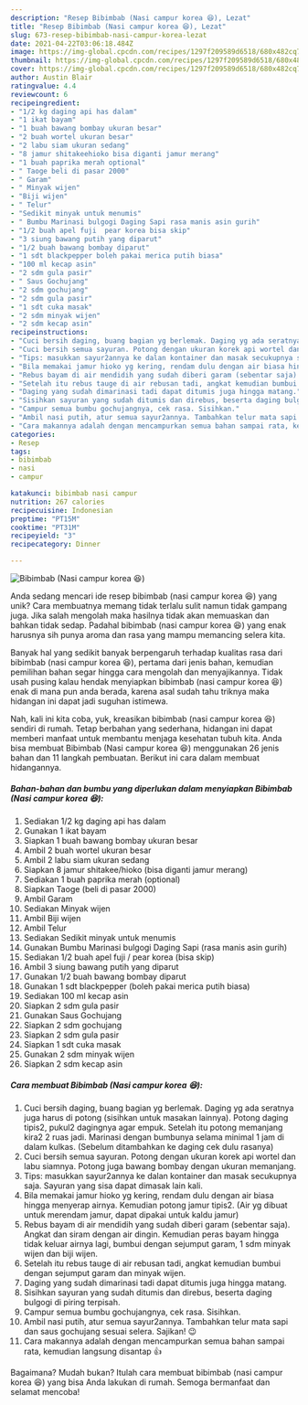 ```yaml
---
description: "Resep Bibimbab (Nasi campur korea 😆), Lezat"
title: "Resep Bibimbab (Nasi campur korea 😆), Lezat"
slug: 673-resep-bibimbab-nasi-campur-korea-lezat
date: 2021-04-22T03:06:18.484Z
image: https://img-global.cpcdn.com/recipes/1297f209589d6518/680x482cq70/bibimbab-nasi-campur-korea-😆-foto-resep-utama.jpg
thumbnail: https://img-global.cpcdn.com/recipes/1297f209589d6518/680x482cq70/bibimbab-nasi-campur-korea-😆-foto-resep-utama.jpg
cover: https://img-global.cpcdn.com/recipes/1297f209589d6518/680x482cq70/bibimbab-nasi-campur-korea-😆-foto-resep-utama.jpg
author: Austin Blair
ratingvalue: 4.4
reviewcount: 6
recipeingredient:
- "1/2 kg daging api has dalam"
- "1 ikat bayam"
- "1 buah bawang bombay ukuran besar"
- "2 buah wortel ukuran besar"
- "2 labu siam ukuran sedang"
- "8 jamur shitakeehioko bisa diganti jamur merang"
- "1 buah paprika merah optional"
- " Taoge beli di pasar 2000"
- " Garam"
- " Minyak wijen"
- "Biji wijen"
- " Telur"
- "Sedikit minyak untuk menumis"
- " Bumbu Marinasi bulgogi Daging Sapi rasa manis asin gurih"
- "1/2 buah apel fuji  pear korea bisa skip"
- "3 siung bawang putih yang diparut"
- "1/2 buah bawang bombay diparut"
- "1 sdt blackpepper boleh pakai merica putih biasa"
- "100 ml kecap asin"
- "2 sdm gula pasir"
- " Saus Gochujang"
- "2 sdm gochujang"
- "2 sdm gula pasir"
- "1 sdt cuka masak"
- "2 sdm minyak wijen"
- "2 sdm kecap asin"
recipeinstructions:
- "Cuci bersih daging, buang bagian yg berlemak. Daging yg ada seratnya juga harus di potong (sisihkan untuk masakan lainnya). Potong daging tipis2, pukul2 dagingnya agar empuk. Setelah itu potong memanjang kira2 2 ruas jadi. Marinasi dengan bumbunya selama minimal 1 jam di dalam kulkas. (Sebelum ditambahkan ke daging cek dulu rasanya)"
- "Cuci bersih semua sayuran. Potong dengan ukuran korek api wortel dan labu siamnya. Potong juga bawang bombay dengan ukuran memanjang."
- "Tips: masukkan sayur2annya ke dalan kontainer dan masak secukupnya saja. Sayuran yang sisa dapat dimasak lain kali."
- "Bila memakai jamur hioko yg kering, rendam dulu dengan air biasa hingga menyerap airnya. Kemudian potong jamur tipis2. (Air yg dibuat untuk merendam jamur, dapat dipakai untuk kaldu jamur)"
- "Rebus bayam di air mendidih yang sudah diberi garam (sebentar saja). Angkat dan siram dengan air dingin. Kemudian peras bayam hingga tidak keluar airnya lagi, bumbui dengan sejumput garam, 1 sdm minyak wijen dan biji wijen."
- "Setelah itu rebus tauge di air rebusan tadi, angkat kemudian bumbui dengan sejumput garam dan minyak wijen."
- "Daging yang sudah dimarinasi tadi dapat ditumis juga hingga matang."
- "Sisihkan sayuran yang sudah ditumis dan direbus, beserta daging bulgogi di piring terpisah."
- "Campur semua bumbu gochujangnya, cek rasa. Sisihkan."
- "Ambil nasi putih, atur semua sayur2annya. Tambahkan telur mata sapi dan saus gochujang sesuai selera. Sajikan! 😉"
- "Cara makannya adalah dengan mencampurkan semua bahan sampai rata, kemudian langsung disantap 👍"
categories:
- Resep
tags:
- bibimbab
- nasi
- campur

katakunci: bibimbab nasi campur 
nutrition: 267 calories
recipecuisine: Indonesian
preptime: "PT15M"
cooktime: "PT31M"
recipeyield: "3"
recipecategory: Dinner

---
```



![Bibimbab (Nasi campur korea 😆)](https://img-global.cpcdn.com/recipes/1297f209589d6518/680x482cq70/bibimbab-nasi-campur-korea-😆-foto-resep-utama.jpg)

Anda sedang mencari ide resep bibimbab (nasi campur korea 😆) yang unik? Cara membuatnya memang tidak terlalu sulit namun tidak gampang juga. Jika salah mengolah maka hasilnya tidak akan memuaskan dan bahkan tidak sedap. Padahal bibimbab (nasi campur korea 😆) yang enak harusnya sih punya aroma dan rasa yang mampu memancing selera kita.



Banyak hal yang sedikit banyak berpengaruh terhadap kualitas rasa dari bibimbab (nasi campur korea 😆), pertama dari jenis bahan, kemudian pemilihan bahan segar hingga cara mengolah dan menyajikannya. Tidak usah pusing kalau hendak menyiapkan bibimbab (nasi campur korea 😆) enak di mana pun anda berada, karena asal sudah tahu triknya maka hidangan ini dapat jadi suguhan istimewa.


Nah, kali ini kita coba, yuk, kreasikan bibimbab (nasi campur korea 😆) sendiri di rumah. Tetap berbahan yang sederhana, hidangan ini dapat memberi manfaat untuk membantu menjaga kesehatan tubuh kita. Anda bisa membuat Bibimbab (Nasi campur korea 😆) menggunakan 26 jenis bahan dan 11 langkah pembuatan. Berikut ini cara dalam membuat hidangannya.

<!--inarticleads1-->

##### Bahan-bahan dan bumbu yang diperlukan dalam menyiapkan Bibimbab (Nasi campur korea 😆):

1. Sediakan 1/2 kg daging api has dalam
1. Gunakan 1 ikat bayam
1. Siapkan 1 buah bawang bombay ukuran besar
1. Ambil 2 buah wortel ukuran besar
1. Ambil 2 labu siam ukuran sedang
1. Siapkan 8 jamur shitakee/hioko (bisa diganti jamur merang)
1. Sediakan 1 buah paprika merah (optional)
1. Siapkan  Taoge (beli di pasar 2000)
1. Ambil  Garam
1. Sediakan  Minyak wijen
1. Ambil Biji wijen
1. Ambil  Telur
1. Sediakan Sedikit minyak untuk menumis
1. Gunakan  Bumbu Marinasi bulgogi Daging Sapi (rasa manis asin gurih)
1. Sediakan 1/2 buah apel fuji / pear korea (bisa skip)
1. Ambil 3 siung bawang putih yang diparut
1. Gunakan 1/2 buah bawang bombay diparut
1. Gunakan 1 sdt blackpepper (boleh pakai merica putih biasa)
1. Sediakan 100 ml kecap asin
1. Siapkan 2 sdm gula pasir
1. Gunakan  Saus Gochujang
1. Siapkan 2 sdm gochujang
1. Siapkan 2 sdm gula pasir
1. Siapkan 1 sdt cuka masak
1. Gunakan 2 sdm minyak wijen
1. Siapkan 2 sdm kecap asin




<!--inarticleads2-->

##### Cara membuat Bibimbab (Nasi campur korea 😆):

1. Cuci bersih daging, buang bagian yg berlemak. Daging yg ada seratnya juga harus di potong (sisihkan untuk masakan lainnya). Potong daging tipis2, pukul2 dagingnya agar empuk. Setelah itu potong memanjang kira2 2 ruas jadi. Marinasi dengan bumbunya selama minimal 1 jam di dalam kulkas. (Sebelum ditambahkan ke daging cek dulu rasanya)
1. Cuci bersih semua sayuran. Potong dengan ukuran korek api wortel dan labu siamnya. Potong juga bawang bombay dengan ukuran memanjang.
1. Tips: masukkan sayur2annya ke dalan kontainer dan masak secukupnya saja. Sayuran yang sisa dapat dimasak lain kali.
1. Bila memakai jamur hioko yg kering, rendam dulu dengan air biasa hingga menyerap airnya. Kemudian potong jamur tipis2. (Air yg dibuat untuk merendam jamur, dapat dipakai untuk kaldu jamur)
1. Rebus bayam di air mendidih yang sudah diberi garam (sebentar saja). Angkat dan siram dengan air dingin. Kemudian peras bayam hingga tidak keluar airnya lagi, bumbui dengan sejumput garam, 1 sdm minyak wijen dan biji wijen.
1. Setelah itu rebus tauge di air rebusan tadi, angkat kemudian bumbui dengan sejumput garam dan minyak wijen.
1. Daging yang sudah dimarinasi tadi dapat ditumis juga hingga matang.
1. Sisihkan sayuran yang sudah ditumis dan direbus, beserta daging bulgogi di piring terpisah.
1. Campur semua bumbu gochujangnya, cek rasa. Sisihkan.
1. Ambil nasi putih, atur semua sayur2annya. Tambahkan telur mata sapi dan saus gochujang sesuai selera. Sajikan! 😉
1. Cara makannya adalah dengan mencampurkan semua bahan sampai rata, kemudian langsung disantap 👍




Bagaimana? Mudah bukan? Itulah cara membuat bibimbab (nasi campur korea 😆) yang bisa Anda lakukan di rumah. Semoga bermanfaat dan selamat mencoba!
